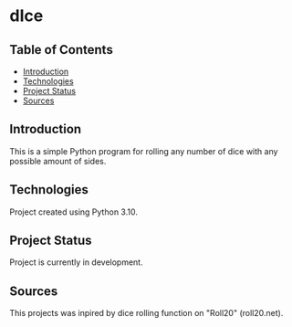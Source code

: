 # dIce

## Table of Contents
* [Introduction](#introduction)
* [Technologies](#technologies)
* [Project Status](#project-status)
* [Sources](#sources)

## Introduction

This is a simple Python program for rolling any number of dice with any possible amount of sides.

## Technologies

Project created using Python 3.10.

## Project Status

Project is currently in development.

## Sources

This projects was inpired by dice rolling function on "Roll20" (roll20.net).
